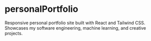 # personalPortfolio
Responsive personal portfolio site built with React and Tailwind CSS. Showcases my software engineering, machine learning, and creative projects.
